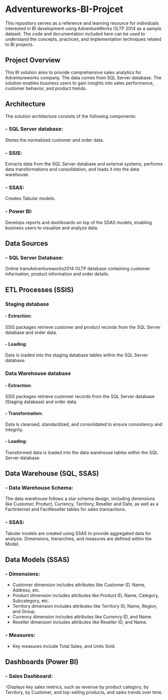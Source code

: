 # Adventureworks-BI-Projcet
This repository serves as a reference and learning resource for individuals interested in BI development using AdventureWorks OLTP 2014 as a sample dataset. The code and documentation included here can be used to understand the concepts, practices, and implementation techniques related to BI projects.


## Project Overview

This BI solution aims to provide comprehensive sales analytics for Adventureworks company. The data comes from SQL Server database. The solution enables business users to gain insights into sales performance, customer behavior, and product trends.  

## Architecture
 The solution architecture consists of the following components: 
### - SQL Server database:
 Stores the normalized customer and order data. 
### - SSIS: 
Extracts data from the SQL Server database and external systems, performs data transformations and consolidation, and loads it into the data warehouse.
### - SSAS: 
Creates Tabular models. 
### - Power BI: 
Develops reports and dashboards on top of the SSAS models, enabling business users to visualize and analyze data. 

## Data Sources
### - SQL Server Database: 
Online transAdventureworks2014 OLTP database containing customer information, product information and order details. 

## ETL Processes (SSIS)
### Staging database
#### - Extraction: 
SSIS packages retrieve customer and product records from the SQL Server database and order data. 
#### - Loading: 
 Data is loaded into the staging database tables within the SQL Server database.

### Data Warehouse database
#### - Extraction:
 SSIS packages retrieve customer records from the SQL Server database (Staging database) and order data. 
#### - Transformation: 
Data is cleansed, standardized, and consolidated to ensure consistency and integrity.
#### - Loading: 
Transformed data is loaded into the data warehouse tables within the SQL Server database.
## Data Warehouse (SQL, SSAS)
### - Data Warehouse Schema: 
The data warehouse follows a star schema design, including dimensions like Customer, Product, Currency, Territory, Reseller and Date, as well as a FactInternet and FactReseller tables for sales transactions. 
### - SSAS: 
Tabular models are created using SSAS to provide aggregated data for analysis. Dimensions, hierarchies, and measures are defined within the Model. 

## Data Models (SSAS)
### - Dimensions: 
- Customer dimension includes attributes like Customer ID, Name, Address, etc. 
- Product dimension includes attributes like Product ID, Name, Category, Subcategory, etc. 
- Territory dimension includes attributes like Territory ID, Name, Region, and Group. 
- Currency dimension includes attributes like Currency ID, and Name. 
- Reseller dimension includes attributes like Reseller ID, and Name. 

### - Measures:
- Key measures include Total Sales, and Units Sold. 

## Dashboards (Power BI)
### - Sales Dashboard: 
-Displays key sales metrics, such as revenue by product category, by Territory, 
by Customer, and top-selling products, and sales trends over time. 
